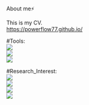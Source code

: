 About me⚡

This is my CV.  
https://powerflow77.github.io/  


#Tools:   
![](https://img.shields.io/badge/-Python-orange)  
![](https://img.shields.io/badge/-Pytorch-pink)  
![](https://img.shields.io/badge/-MATLAB-blue)


#Research_Interest:  
![](https://img.shields.io/badge/-Power_System-yellow)  
![](https://img.shields.io/badge/-Power_System_Economics-silver)  
![](https://img.shields.io/badge/-Deep_Learning-green)  
![](https://img.shields.io/badge/-Reinforcement_Learning-brown)





<!--
**powerflow77/powerflow77** is a ✨ _special_ ✨ repository because its `README.md` (this file) appears on your GitHub profile.

Here are some ideas to get you started:

- 🔭 I’m currently working on ...
- 🌱 I’m currently learning ...
- 👯 I’m looking to collaborate on ...
- 🤔 I’m looking for help with ...
- 💬 Ask me about ...
- 📫 How to reach me: ...
- 😄 Pronouns: ...
- ⚡ Fun fact: ...
-->
